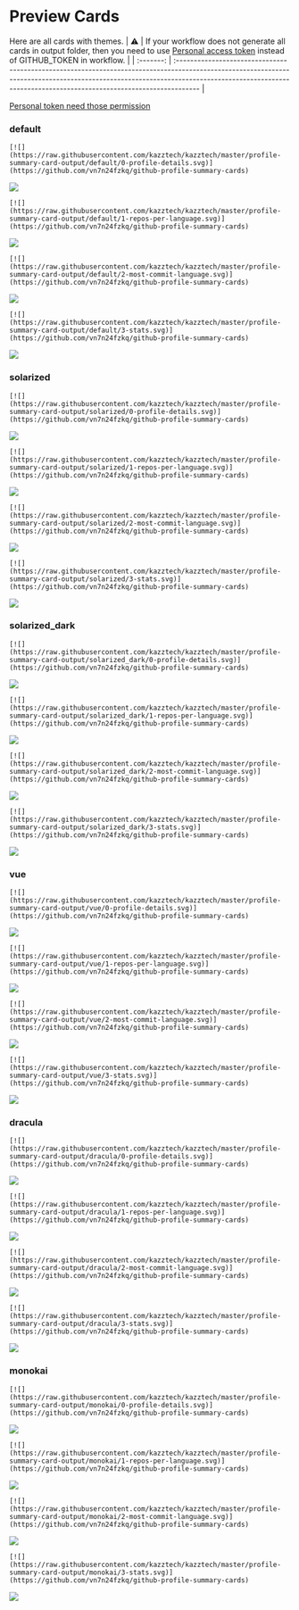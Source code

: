 
# Preview Cards

Here are all cards with themes.
| :warning: | If your workflow does not generate all cards in output folder, then you need to use [Personal access token](https://docs.github.com/en/actions/configuring-and-managing-workflows/creating-and-storing-encrypted-secrets) instead of GITHUB_TOKEN in workflow. |
| :-------: | :------------------------------------------------------------------------------------------------------------------------------------------------------------------------------------------------------------------------------------------------ |

[Personal token need those permission](https://github.com/vn7n24fzkq/github-profile-summary-cards/wiki/Personal-access-token-permissions)


### default


```
[![](https://raw.githubusercontent.com/kazztech/kazztech/master/profile-summary-card-output/default/0-profile-details.svg)](https://github.com/vn7n24fzkq/github-profile-summary-cards)
```
![](https://raw.githubusercontent.com/kazztech/kazztech/master/profile-summary-card-output/default/0-profile-details.svg)


```
[![](https://raw.githubusercontent.com/kazztech/kazztech/master/profile-summary-card-output/default/1-repos-per-language.svg)](https://github.com/vn7n24fzkq/github-profile-summary-cards)
```
![](https://raw.githubusercontent.com/kazztech/kazztech/master/profile-summary-card-output/default/1-repos-per-language.svg)


```
[![](https://raw.githubusercontent.com/kazztech/kazztech/master/profile-summary-card-output/default/2-most-commit-language.svg)](https://github.com/vn7n24fzkq/github-profile-summary-cards)
```
![](https://raw.githubusercontent.com/kazztech/kazztech/master/profile-summary-card-output/default/2-most-commit-language.svg)


```
[![](https://raw.githubusercontent.com/kazztech/kazztech/master/profile-summary-card-output/default/3-stats.svg)](https://github.com/vn7n24fzkq/github-profile-summary-cards)
```
![](https://raw.githubusercontent.com/kazztech/kazztech/master/profile-summary-card-output/default/3-stats.svg)


### solarized


```
[![](https://raw.githubusercontent.com/kazztech/kazztech/master/profile-summary-card-output/solarized/0-profile-details.svg)](https://github.com/vn7n24fzkq/github-profile-summary-cards)
```
![](https://raw.githubusercontent.com/kazztech/kazztech/master/profile-summary-card-output/solarized/0-profile-details.svg)


```
[![](https://raw.githubusercontent.com/kazztech/kazztech/master/profile-summary-card-output/solarized/1-repos-per-language.svg)](https://github.com/vn7n24fzkq/github-profile-summary-cards)
```
![](https://raw.githubusercontent.com/kazztech/kazztech/master/profile-summary-card-output/solarized/1-repos-per-language.svg)


```
[![](https://raw.githubusercontent.com/kazztech/kazztech/master/profile-summary-card-output/solarized/2-most-commit-language.svg)](https://github.com/vn7n24fzkq/github-profile-summary-cards)
```
![](https://raw.githubusercontent.com/kazztech/kazztech/master/profile-summary-card-output/solarized/2-most-commit-language.svg)


```
[![](https://raw.githubusercontent.com/kazztech/kazztech/master/profile-summary-card-output/solarized/3-stats.svg)](https://github.com/vn7n24fzkq/github-profile-summary-cards)
```
![](https://raw.githubusercontent.com/kazztech/kazztech/master/profile-summary-card-output/solarized/3-stats.svg)


### solarized_dark


```
[![](https://raw.githubusercontent.com/kazztech/kazztech/master/profile-summary-card-output/solarized_dark/0-profile-details.svg)](https://github.com/vn7n24fzkq/github-profile-summary-cards)
```
![](https://raw.githubusercontent.com/kazztech/kazztech/master/profile-summary-card-output/solarized_dark/0-profile-details.svg)


```
[![](https://raw.githubusercontent.com/kazztech/kazztech/master/profile-summary-card-output/solarized_dark/1-repos-per-language.svg)](https://github.com/vn7n24fzkq/github-profile-summary-cards)
```
![](https://raw.githubusercontent.com/kazztech/kazztech/master/profile-summary-card-output/solarized_dark/1-repos-per-language.svg)


```
[![](https://raw.githubusercontent.com/kazztech/kazztech/master/profile-summary-card-output/solarized_dark/2-most-commit-language.svg)](https://github.com/vn7n24fzkq/github-profile-summary-cards)
```
![](https://raw.githubusercontent.com/kazztech/kazztech/master/profile-summary-card-output/solarized_dark/2-most-commit-language.svg)


```
[![](https://raw.githubusercontent.com/kazztech/kazztech/master/profile-summary-card-output/solarized_dark/3-stats.svg)](https://github.com/vn7n24fzkq/github-profile-summary-cards)
```
![](https://raw.githubusercontent.com/kazztech/kazztech/master/profile-summary-card-output/solarized_dark/3-stats.svg)


### vue


```
[![](https://raw.githubusercontent.com/kazztech/kazztech/master/profile-summary-card-output/vue/0-profile-details.svg)](https://github.com/vn7n24fzkq/github-profile-summary-cards)
```
![](https://raw.githubusercontent.com/kazztech/kazztech/master/profile-summary-card-output/vue/0-profile-details.svg)


```
[![](https://raw.githubusercontent.com/kazztech/kazztech/master/profile-summary-card-output/vue/1-repos-per-language.svg)](https://github.com/vn7n24fzkq/github-profile-summary-cards)
```
![](https://raw.githubusercontent.com/kazztech/kazztech/master/profile-summary-card-output/vue/1-repos-per-language.svg)


```
[![](https://raw.githubusercontent.com/kazztech/kazztech/master/profile-summary-card-output/vue/2-most-commit-language.svg)](https://github.com/vn7n24fzkq/github-profile-summary-cards)
```
![](https://raw.githubusercontent.com/kazztech/kazztech/master/profile-summary-card-output/vue/2-most-commit-language.svg)


```
[![](https://raw.githubusercontent.com/kazztech/kazztech/master/profile-summary-card-output/vue/3-stats.svg)](https://github.com/vn7n24fzkq/github-profile-summary-cards)
```
![](https://raw.githubusercontent.com/kazztech/kazztech/master/profile-summary-card-output/vue/3-stats.svg)


### dracula


```
[![](https://raw.githubusercontent.com/kazztech/kazztech/master/profile-summary-card-output/dracula/0-profile-details.svg)](https://github.com/vn7n24fzkq/github-profile-summary-cards)
```
![](https://raw.githubusercontent.com/kazztech/kazztech/master/profile-summary-card-output/dracula/0-profile-details.svg)


```
[![](https://raw.githubusercontent.com/kazztech/kazztech/master/profile-summary-card-output/dracula/1-repos-per-language.svg)](https://github.com/vn7n24fzkq/github-profile-summary-cards)
```
![](https://raw.githubusercontent.com/kazztech/kazztech/master/profile-summary-card-output/dracula/1-repos-per-language.svg)


```
[![](https://raw.githubusercontent.com/kazztech/kazztech/master/profile-summary-card-output/dracula/2-most-commit-language.svg)](https://github.com/vn7n24fzkq/github-profile-summary-cards)
```
![](https://raw.githubusercontent.com/kazztech/kazztech/master/profile-summary-card-output/dracula/2-most-commit-language.svg)


```
[![](https://raw.githubusercontent.com/kazztech/kazztech/master/profile-summary-card-output/dracula/3-stats.svg)](https://github.com/vn7n24fzkq/github-profile-summary-cards)
```
![](https://raw.githubusercontent.com/kazztech/kazztech/master/profile-summary-card-output/dracula/3-stats.svg)


### monokai


```
[![](https://raw.githubusercontent.com/kazztech/kazztech/master/profile-summary-card-output/monokai/0-profile-details.svg)](https://github.com/vn7n24fzkq/github-profile-summary-cards)
```
![](https://raw.githubusercontent.com/kazztech/kazztech/master/profile-summary-card-output/monokai/0-profile-details.svg)


```
[![](https://raw.githubusercontent.com/kazztech/kazztech/master/profile-summary-card-output/monokai/1-repos-per-language.svg)](https://github.com/vn7n24fzkq/github-profile-summary-cards)
```
![](https://raw.githubusercontent.com/kazztech/kazztech/master/profile-summary-card-output/monokai/1-repos-per-language.svg)


```
[![](https://raw.githubusercontent.com/kazztech/kazztech/master/profile-summary-card-output/monokai/2-most-commit-language.svg)](https://github.com/vn7n24fzkq/github-profile-summary-cards)
```
![](https://raw.githubusercontent.com/kazztech/kazztech/master/profile-summary-card-output/monokai/2-most-commit-language.svg)


```
[![](https://raw.githubusercontent.com/kazztech/kazztech/master/profile-summary-card-output/monokai/3-stats.svg)](https://github.com/vn7n24fzkq/github-profile-summary-cards)
```
![](https://raw.githubusercontent.com/kazztech/kazztech/master/profile-summary-card-output/monokai/3-stats.svg)


